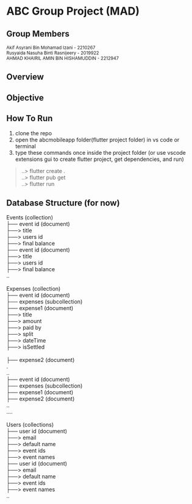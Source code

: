 # ABC Group Project (MAD)

## Group Members
<small>Akif Asyrani Bin Mohamad Izani - 2210267</small><br/>
<small>Rusyaida Nasuha Binti Rasnijeery - 2019922</small><br/>
<small>AHMAD KHAIRIL AMIN BIN HISHAMUDDIN - 2212947</small>

## Overview

## Objective

## How To Run
1. clone the repo <br>
2. open the abcmobileapp folder(flutter project folder) in vs code or terminal <br>
3. type these commands once inside the project folder (or use vscode extensions gui to create flutter project, get dependencies, and run)
> ..> flutter create .  
> ..> flutter pub get  
> ..> flutter run

## Database Structure (for now)

Events (collection)  <br>
  ├── event id (document)<br>
         ├──> title<br>
         ├──> users id<br>
         ├──> final balance<br>
  ├── event id (document)<br>
         ├──> title<br>
         ├──> users id<br>
         ├──> final balance<br>
  ..<br>
<br>
Expenses (collection)<br>
  ├── event id (document)<br>
       ├── expenses (subcollection)<br>
            ├── expense1 (document)<br>
                  ├──> title<br>
                  ├──> amount<br>
                  ├──> paid by<br>
                  ├──> split<br>
                  ├──> dateTime<br>
                  ├──> isSettled<br>         
            ├── expense2 (document)<br>
                  .<br>
            ..<br>
  ├── event id (document)<br>
       ├── expenses (subcollection)<br>
            ├── expense1 (document)<br>
            ├── expense2 (document)<br>
            ..<br>
        ....<br>
<br>
Users (collections)<br>
  ├── user id (document)<br>
       ├──> email<br>
       ├──> default name<br>
       ├──> event ids<br>
       ├──> event names<br>
  ├── user id (document)<br>
       ├──> email<br>
       ├──> default name<br>
       ├──> event ids<br>
       ├──> event names<br>
   ..<br>
<br>
